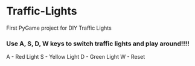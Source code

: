 # Traffic-Lights
First PyGame project for DIY Traffic Lights

<h3> Use A, S, D, W keys to switch traffic lights and play around!!!! </h3>
A - Red Light
S - Yellow Light
D - Green Light
W - Reset
